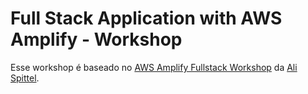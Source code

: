# Full Stack Application with AWS Amplify - Workshop

Esse workshop é baseado no [AWS Amplify Fullstack Workshop](https://github.com/aspittel/amplify-workshop) da [Ali Spittel](https://twitter.com/aspittel).
